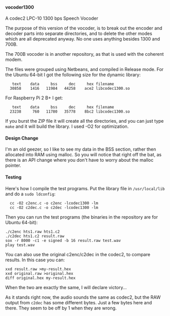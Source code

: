 #### vocoder1300
A codec2 LPC-10 1300 bps Speech Vocoder

The purpose of this version of the vocoder, is to break out the encoder and decoder parts into separate directories, and to delete the other modes which are all deprecated anyway. No one uses anything besides 1300 and 700B.

The 700B vocoder is in another repository, as that is used with the coherent modem.

The files were grouped using Netbeans, and compiled in Release mode. For the Ubuntu 64-bit I got the following size for the dynamic library:
```
   text	   data	    bss	    dec	    hex	filename
  30858	   1416	  11984	  44258	   ace2	libcodec1300.so
```
For Raspberry Pi 2 B+ I get:
```
   text	   data	    bss	    dec	    hex	filename
  23238	    760	  11780	  35778	   8bc2	libcodec1300.so
```
If you burst the ZIP file it will create all the directories, and you can just type ```make``` and it will build the library. I used -O2 for optimization.

#### Design Change
I'm an old geezer, so I like to see my data in the BSS section, rather then allocated into RAM using malloc. So you will notice that right off the bat, as there is an API change where you don't have to worry about the malloc pointer.

#### Testing
Here's how I compile the test programs. Put the library file in ```/usr/local/lib``` and do a ```sudo ldconfig```:
```
  cc -O2 c2enc.c -o c2enc -lcodec1300 -lm
  cc -O2 c2dec.c -o c2dec -lcodec1300 -lm
```
Then you can run the test programs (the binaries in the repository are for Ubuntu 64-bit):
```
./c2enc hts1.raw hts1.c2
./c2dec hts1.c2 result.raw
sox -r 8000 -c1 -e signed -b 16 result.raw test.wav
play test.wav
```
You can also use the original c2enc/c2dec in the codec2, to compare results. In this case you can:
```
xxd result.raw >my-result.hex
xxd original.raw >original.hex
diff original.hex my-result.hex
```
When the two are exactly the same, I will declare victory...

As it stands right now, the audio sounds the same as codec2, but the RAW output from ```c2dec``` has some different bytes. Just a few bytes here and there. They seem to be off by 1 when they are wrong.
